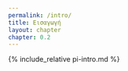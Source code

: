 ```yaml
---
permalink: /intro/
title: Εισαγωγή
layout: chapter
chapter: 0.2
---
```



{% include_relative pi-intro.md %}
